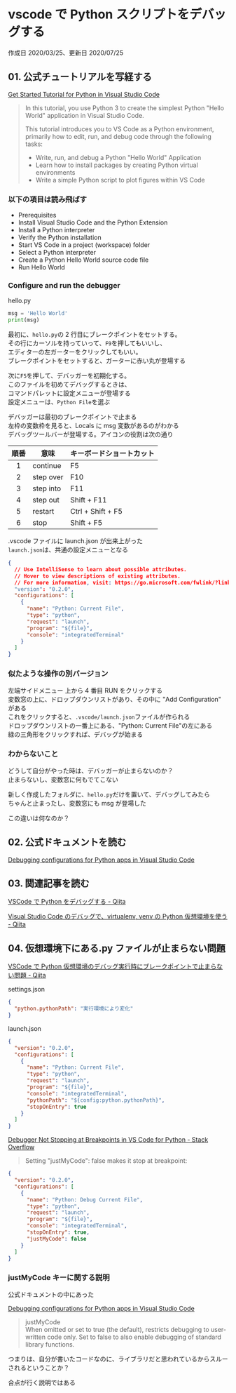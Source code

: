 # vscode で Python スクリプトをデバッグする

作成日 2020/03/25、更新日 2020/07/25

## 01. 公式チュートリアルを写経する

[Get Started Tutorial for Python in Visual Studio Code](https://code.visualstudio.com/docs/python/python-tutorial)

> In this tutorial, you use Python 3 to create the simplest Python "Hello World" application in Visual Studio Code.
>
> This tutorial introduces you to VS Code as a Python environment, primarily how to edit, run, and debug code through the following tasks:
>
> - Write, run, and debug a Python "Hello World" Application
> - Learn how to install packages by creating Python virtual environments
> - Write a simple Python script to plot figures within VS Code

### 以下の項目は読み飛ばす

- Prerequisites
- Install Visual Studio Code and the Python Extension
- Install a Python interpreter
- Verify the Python installation
- Start VS Code in a project (workspace) folder
- Select a Python interpreter
- Create a Python Hello World source code file
- Run Hello World

### Configure and run the debugger

hello.py

```python
msg = 'Hello World'
print(msg)
```

最初に、`hello.py`の 2 行目にブレークポイントをセットする。\
その行にカーソルを持っていって、`F9`を押してもいいし、\
エディターの左ガーターをクリックしてもいい。\
ブレークポイントをセットすると、ガーターに赤い丸が登場する

次に`F5`を押して、デバッガーを初期化する。\
このファイルを初めてデバッグするときは、\
コマンドパレットに設定メニューが登場する\
設定メニューは、`Python File`を選ぶ

デバッガーは最初のブレークポイントで止まる\
左枠の変数枠を見ると、Locals に msg 変数があるのがわかる\
デバッグツールバーが登場する。アイコンの役割は次の通り

| 順番 | 意味      | キーボードショートカット |
| :--: | --------- | ------------------------ |
|  1   | continue  | F5                       |
|  2   | step over | F10                      |
|  3   | step into | F11                      |
|  4   | step out  | Shift + F11              |
|  5   | restart   | Ctrl + Shift + F5        |
|  6   | stop      | Shift + F5               |

.vscode ファイルに launch.json が出来上がった\
`launch.json`は、共通の設定メニューとなる

```json
{
  // Use IntelliSense to learn about possible attributes.
  // Hover to view descriptions of existing attributes.
  // For more information, visit: https://go.microsoft.com/fwlink/?linkid=830387
  "version": "0.2.0",
  "configurations": [
    {
      "name": "Python: Current File",
      "type": "python",
      "request": "launch",
      "program": "${file}",
      "console": "integratedTerminal"
    }
  ]
}
```

### 似たような操作の別バージョン

左端サイドメニュー 上から 4 番目 RUN をクリックする\
変数窓の上に、ドロップダウンリストがあり、その中に "Add Configuration" がある\
これをクリックすると、`.vscode/launch.json`ファイルが作られる\
ドロップダウンリストの一番上にある、"Python: Current File"の左にある\
緑の三角形をクリックすれば、デバッグが始まる

### わからないこと

どうして自分がやった時は、デバッガーが止まらないのか？\
止まらないし、変数窓に何もでてこない

新しく作成したフォルダに、`hello.py`だけを置いて、デバッグしてみたら\
ちゃんと止まったし、変数窓にも msg が登場した

この違いは何なのか？

## 02. 公式ドキュメントを読む

[Debugging configurations for Python apps in Visual Studio Code](https://code.visualstudio.com/docs/python/debugging)

## 03. 関連記事を読む

[VSCode で Python をデバッグする \- Qiita](https://qiita.com/bigengelt/items/780440a146e6a3bdffd4)

[Visual Studio Code のデバッグで、virtualenv, venv の Python 仮想環境を使う \- Qiita](https://qiita.com/watahani/items/7c1b3b6c470b2f08bf51)

## 04. 仮想環境下にある.py ファイルが止まらない問題

[VSCode で Python 仮想環境のデバッグ実行時にブレークポイントで止まらない問題 \- Qiita](https://qiita.com/EngineerShiba/items/6c7d2b97829a4c4092d7)

settings.json

```json
{
  "python.pythonPath": "実行環境により変化"
}
```

launch.json

```json
{
  "version": "0.2.0",
  "configurations": [
    {
      "name": "Python: Current File",
      "type": "python",
      "request": "launch",
      "program": "${file}",
      "console": "integratedTerminal",
      "pythonPath": "${config:python.pythonPath}",
      "stopOnEntry": true
    }
  ]
}
```

[Debugger Not Stopping at Breakpoints in VS Code for Python \- Stack Overflow](https://stackoverflow.com/questions/56794940/debugger-not-stopping-at-breakpoints-in-vs-code-for-python)

> Setting "justMyCode": false makes it stop at breakpoint:

```json
{
  "version": "0.2.0",
  "configurations": [
    {
      "name": "Python: Debug Current File",
      "type": "python",
      "request": "launch",
      "program": "${file}",
      "console": "integratedTerminal",
      "stopOnEntry": true,
      "justMyCode": false
    }
  ]
}
```

### justMyCode キーに関する説明

公式ドキュメントの中にあった

[Debugging configurations for Python apps in Visual Studio Code](https://code.visualstudio.com/docs/python/debugging)

> justMyCode\
> When omitted or set to true (the default), restricts debugging to user-written
> code only. Set to false to also enable debugging of standard library functions.

つまりは、自分が書いたコードなのに、ライブラリだと思われているからスルーされるということか？

合点が行く説明ではある
